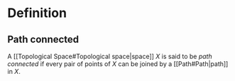 # Definition
## Path connected
A [[Topological Space#Topological space|space]] $X$ is said to be _path connected_ if every pair of points of $X$ can be joined by a [[Path#Path|path]] in $X$.